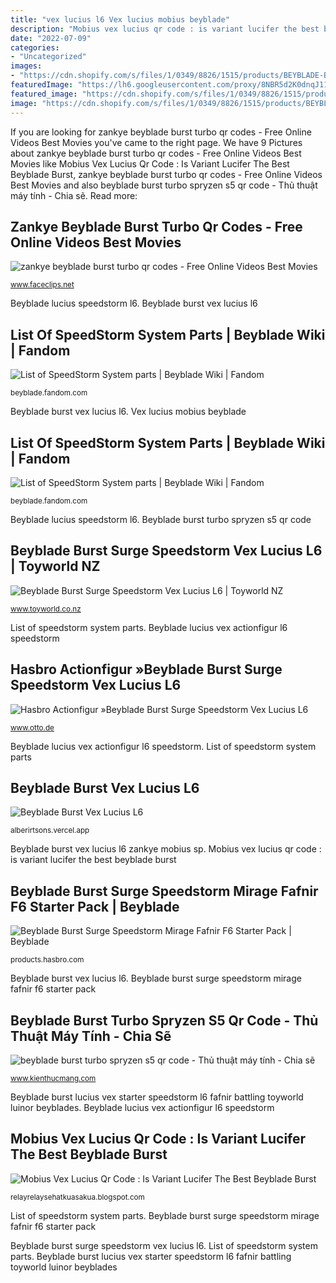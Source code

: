 ```yaml
---
title: "vex lucius l6 Vex lucius mobius beyblade"
description: "Mobius vex lucius qr code : is variant lucifer the best beyblade burst"
date: "2022-07-09"
categories:
- "Uncategorized"
images:
- "https://cdn.shopify.com/s/files/1/0349/8826/1515/products/BEYBLADE-BURST-SURGE-SPEEDSTORM-STARTER-PACK-VEX-LUCIUS-L6-630509988082-F0527-3_2048x2048.jpg?v=1627622511"
featuredImage: "https://lh6.googleusercontent.com/proxy/8NBR5d2K0dnqJ11Iyp7rCONQe4oHR-A8FNYvdTFIx6o-MwoKj3n2s2KTkGvqPo52FsgiG3oog1NdeUXbJiZpuQs6pYEONGedchaRob6QFeyMmw=w1200-h630-p-k-no-nu"
featured_image: "https://cdn.shopify.com/s/files/1/0349/8826/1515/products/BEYBLADE-BURST-SURGE-SPEEDSTORM-STARTER-PACK-VEX-LUCIUS-L6-630509988082-F0527-3_2048x2048.jpg?v=1627622511"
image: "https://cdn.shopify.com/s/files/1/0349/8826/1515/products/BEYBLADE-BURST-SURGE-SPEEDSTORM-STARTER-PACK-VEX-LUCIUS-L6-630509988082-F0527-3_2048x2048.jpg?v=1627622511"
---
```


If you are looking for zankye beyblade burst turbo qr codes - Free Online Videos Best Movies you've came to the right page. We have 9 Pictures about zankye beyblade burst turbo qr codes - Free Online Videos Best Movies like Mobius Vex Lucius Qr Code : Is Variant Lucifer The Best Beyblade Burst, zankye beyblade burst turbo qr codes - Free Online Videos Best Movies and also beyblade burst turbo spryzen s5 qr code - Thủ thuật máy tính - Chia sẽ. Read more:

## Zankye Beyblade Burst Turbo Qr Codes - Free Online Videos Best Movies

![zankye beyblade burst turbo qr codes - Free Online Videos Best Movies](https://i.ytimg.com/vi/kptaoWmfX8A/mqdefault.jpg "Beyblade burst turbo spryzen s5 qr code")

<small>www.faceclips.net</small>

Beyblade lucius speedstorm l6. Beyblade burst vex lucius l6

## List Of SpeedStorm System Parts | Beyblade Wiki | Fandom

![List of SpeedStorm System parts | Beyblade Wiki | Fandom](https://beyblade.fandom.com/wiki/Special:FilePath/StormChipEvoLuciusL6.png "Speedstorm beyblade l6")

<small>beyblade.fandom.com</small>

Beyblade burst vex lucius l6. Vex lucius mobius beyblade

## List Of SpeedStorm System Parts | Beyblade Wiki | Fandom

![List of SpeedStorm System parts | Beyblade Wiki | Fandom](https://beyblade.fandom.com/wiki/Special:FilePath/StormChipLuinorL6.png "Speedstorm beyblade l6")

<small>beyblade.fandom.com</small>

Beyblade lucius speedstorm l6. Beyblade burst turbo spryzen s5 qr code

## Beyblade Burst Surge Speedstorm Vex Lucius L6 | Toyworld NZ

![Beyblade Burst Surge Speedstorm Vex Lucius L6 | Toyworld NZ](https://cdn.shopify.com/s/files/1/0349/8826/1515/products/BEYBLADE-BURST-SURGE-SPEEDSTORM-STARTER-PACK-VEX-LUCIUS-L6-630509988082-F0527-3_2048x2048.jpg?v=1627622511 "Beyblade burst vex lucius l6")

<small>www.toyworld.co.nz</small>

List of speedstorm system parts. Beyblade lucius vex actionfigur l6 speedstorm

## Hasbro Actionfigur »Beyblade Burst Surge Speedstorm Vex Lucius L6

![Hasbro Actionfigur »Beyblade Burst Surge Speedstorm Vex Lucius L6](https://i.otto.de/i/otto/aec8af01-d25a-5739-811e-6fbdfeda4809/hasbro-actionfigur-beyblade-burst-surge-speedstorm-vex-lucius-l6.jpg?$formatz$ "Beyblade lucius vex actionfigur l6 speedstorm")

<small>www.otto.de</small>

Beyblade lucius vex actionfigur l6 speedstorm. List of speedstorm system parts

## Beyblade Burst Vex Lucius L6

![Beyblade Burst Vex Lucius L6](https://i0.wp.com/i.redd.it/woeqvp41aff61.jpg "Lucius vex hasbro lucifer l6 beyblade")

<small>alberirtsons.vercel.app</small>

Beyblade burst vex lucius l6 zankye mobius sp. Mobius vex lucius qr code : is variant lucifer the best beyblade burst

## Beyblade Burst Surge Speedstorm Mirage Fafnir F6 Starter Pack | Beyblade

![Beyblade Burst Surge Speedstorm Mirage Fafnir F6 Starter Pack | Beyblade](https://www.hasbro.com/common/productimages/de_DE/7FAD300F60C74104A8C47BA093DA4A27/60e2a00da835be4642c82c514c705a7444c1a970.jpg "Beyblade burst vex lucius l6")

<small>products.hasbro.com</small>

Beyblade burst vex lucius l6. Beyblade burst surge speedstorm mirage fafnir f6 starter pack

## Beyblade Burst Turbo Spryzen S5 Qr Code - Thủ Thuật Máy Tính - Chia Sẽ

![beyblade burst turbo spryzen s5 qr code - Thủ thuật máy tính - Chia sẽ](https://i.ytimg.com/vi/M4F9W86ECf8/mqdefault.jpg "Zankye beyblade burst turbo qr codes")

<small>www.kienthucmang.com</small>

Beyblade burst lucius vex starter speedstorm l6 fafnir battling toyworld luinor beyblades. Beyblade lucius vex actionfigur l6 speedstorm

## Mobius Vex Lucius Qr Code : Is Variant Lucifer The Best Beyblade Burst

![Mobius Vex Lucius Qr Code : Is Variant Lucifer The Best Beyblade Burst](https://lh6.googleusercontent.com/proxy/8NBR5d2K0dnqJ11Iyp7rCONQe4oHR-A8FNYvdTFIx6o-MwoKj3n2s2KTkGvqPo52FsgiG3oog1NdeUXbJiZpuQs6pYEONGedchaRob6QFeyMmw=w1200-h630-p-k-no-nu "Vex lucius mobius beyblade")

<small>relayrelaysehatkuasakua.blogspot.com</small>

List of speedstorm system parts. Beyblade burst surge speedstorm mirage fafnir f6 starter pack

Beyblade burst surge speedstorm vex lucius l6. List of speedstorm system parts. Beyblade burst lucius vex starter speedstorm l6 fafnir battling toyworld luinor beyblades
